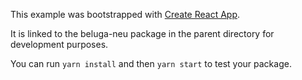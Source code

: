 This example was bootstrapped with [Create React App](https://github.com/facebook/create-react-app).

It is linked to the beluga-neu package in the parent directory for development purposes.

You can run `yarn install` and then `yarn start` to test your package.
